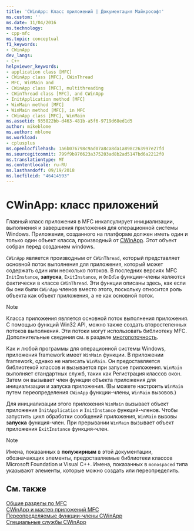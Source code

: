```yaml
---
title: 'CWinApp: Класс приложений | Документация Майкрософт'
ms.custom: ''
ms.date: 11/04/2016
ms.technology:
- cpp-mfc
ms.topic: conceptual
f1_keywords:
- CWinApp
dev_langs:
- C++
helpviewer_keywords:
- application class [MFC]
- CWinApp class [MFC], CWinThread
- MFC, WinMain and
- CWinApp class [MFC], multithreading
- CWinThread class [MFC], and CWinApp
- InitApplication method [MFC]
- WinMain method [MFC]
- WinMain method [MFC], in MFC
- CWinApp class [MFC], WinMain
ms.assetid: 935822bb-d463-481b-a5f6-9719d68ed1d5
author: mikeblome
ms.author: mblome
ms.workload:
- cplusplus
ms.openlocfilehash: 1a6b076798c9ad07a8ca8da1a898c263997e27fd
ms.sourcegitcommit: 799f9b976623a375203ad8b2ad5147bd6a2212f0
ms.translationtype: MT
ms.contentlocale: ru-RU
ms.lasthandoff: 09/19/2018
ms.locfileid: "46414593"
---
```

# <a name="cwinapp-the-application-class"></a>CWinApp: класс приложений

Главный класс приложения в MFC инкапсулирует инициализации, выполнения и завершения приложения для операционной системы Windows. Приложения, созданного на платформе должен иметь один и только один объект класса, производный от [CWinApp](../mfc/reference/cwinapp-class.md). Этот объект собран перед созданием windows.

`CWinApp` является производным от `CWinThread`, который представляет основной поток выполнения для приложения, который может содержать один или несколько потоков. В последних версиях MFC `InitInstance`, **запуска**, `ExitInstance`, и `OnIdle` функции-члены являются фактически в классе `CWinThread`. Эти функции описаны здесь, как если бы они были `CWinApp` членов вместо этого, поскольку относится роль объекта как объект приложения, а не как основной поток.

> [!NOTE]
>  Класса приложения является основной поток выполнения приложения. С помощью функций Win32 API, можно также создать второстепенных потоков выполнения. Эти потоки могут использовать библиотеку MFC. Дополнительные сведения см. в разделе [многопоточность](../parallel/multithreading-support-for-older-code-visual-cpp.md).

Как и любой программы для операционной системы Windows, приложения framework имеет `WinMain` функции. В приложении framework, однако не написать `WinMain`. Он предоставляется библиотекой классов и вызывается при запуске приложения. `WinMain` выполняет стандартных служб, таких как Регистрация классов окон. Затем он вызывает член функции объекта приложения для инициализации и запуска приложения. (Вы можете настроить `WinMain` путем переопределения `CWinApp` функции-члены, `WinMain` вызовов.)

Для инициализации этого приложения `WinMain` вызывает объект приложения `InitApplication` и `InitInstance` функций-членов. Чтобы запустить цикл обработки сообщений приложения, `WinMain` вызовы **запуска** функция-член. При прерывании `WinMain` вызывает объект приложения `ExitInstance` функция-член.

> [!NOTE]
>  Имена, показанных в **полужирным** в этой документации, обозначающих элементы, предоставляемые библиотеки классов Microsoft Foundation и Visual C++. Имена, показанных в `monospaced` типа указывают элементы, которые можно создать или переопределить.

## <a name="see-also"></a>См. также

[Общие разделы по MFC](../mfc/general-mfc-topics.md)<br/>
[CWinApp и мастер приложений MFC](../mfc/cwinapp-and-the-mfc-application-wizard.md)<br/>
[Переопределяемые функции-члены CWinApp](../mfc/overridable-cwinapp-member-functions.md)<br/>
[Специальные службы CWinApp](../mfc/special-cwinapp-services.md)


